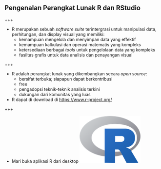 ## Pengenalan Perangkat Lunak R dan RStudio

+++

- R merupakan sebuah _software suite_ terintergrasi untuk manipulasi data, perhitungan, dan display visual yang memiliki:
    - kemampuan mengelola dan menyimpan data yang effektif
    - kemampuan kalkulasi dan operasi matematis yang kompleks
    - ketersediaan berbagai _tools_ untuk pengelolaan data yang kompleks
    - fasiltas grafis untuk data analisis dan penayangan visual

+++
 
- R adalah perangkat lunak yang dikembangkan secara _open source_:
    - bersifat terbuka; siapapun dapat berkontribusi
    - free
    - pengadopsi teknik-teknik analisis terkini
    - dukungan dari komunitas yang luas
- R dapat di download di https://www.r-project.org/

+++

- Mari buka aplikasi R dari desktop  ![alt text](assets/img/Rlogo.png)


